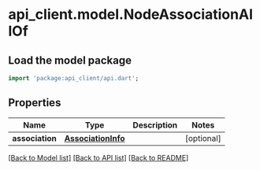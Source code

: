 # api_client.model.NodeAssociationAllOf

## Load the model package
```dart
import 'package:api_client/api.dart';
```

## Properties
Name | Type | Description | Notes
------------ | ------------- | ------------- | -------------
**association** | [**AssociationInfo**](AssociationInfo.md) |  | [optional] 

[[Back to Model list]](../README.md#documentation-for-models) [[Back to API list]](../README.md#documentation-for-api-endpoints) [[Back to README]](../README.md)


